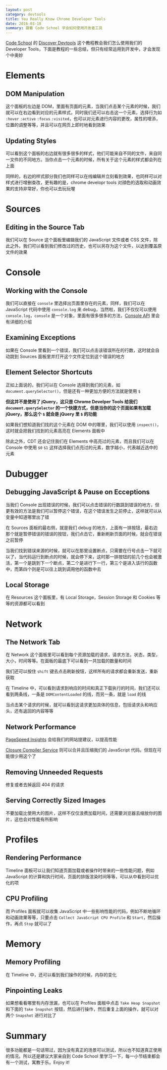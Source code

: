 ```yaml
---
layout: post
category: devtools
title: You Really Know Chrome Developer Tools
date: 2016-03-18
summary: 跟着 Code School 学会如何使用开发者工具
---
```


[Code School](https://www.codeschool.com/) 的 [Discover Devtools](https://www.codeschool.com/courses/discover-devtools) 这个教程教会我们怎么使用我们的 Developer Tools，下面是教程的一些总结，但只有经常运用到开发中，才会发现个中奥妙

# Elements

## DOM Manipulation

这个面板的左边是 DOM，里面有页面的元素，当我们点击某个元素的时候，我们就可以在右边看到对应的元素样式，同时我们还可以右击这一个元素，选择行为如 `:hover` `:active` `:focus` `:visited`，也可以对元素进行内容的更改，属性的增添，位置的调整等等，并且可以在网页上即时地看到效果

## Updating Styles

可以看到这个面板的右边就有很多很多的样式，他们可能来自不同的文件，来自同一文件的不同地方。当你点击一个元素的时候，所有关于这个元素的样式都会列在上面

同样的，右边的样式部分我们也同样可以在线编辑并立刻看到效果，也同样可以对样式进行增删查改，更有趣的是，chrome developr tools 对顔色的选取和动画效果的支持非常好，你也可以去玩玩喔

# Sources

## Editing in the Source Tab

我们可以在 Source 这个面板里编辑我们的 JavaScript 文件或者 CSS 文件，除此之外，我们可以看到我们修改过的历史，也可以另存为这个文件，以达到覆盖原文件的效果

# Console

## Working with the Console

我们可以直接在 `console` 里选择出页面里存在的元素，同样，我们可以在 JavaScript 代码中使用 `console.log` 来 debug，当然啦，我们不仅仅可以使用 `console.log`，`console` 是一个对象，里面有很多很多的方法，[Console API](https://developers.google.com/chrome-developer-tools/docs/console-api) 里会有详细的介绍

## Examining Exceptions

如果在 Console 里看到一个错误，我们可以点击该错误所在的行数，这时就会自动跳到 Sources 面板里并打开这个文件定位到这个错误的地方

## Element Selector Shortcuts

正如上面说的，我们可以在 Console 选择到我们的元素，如 `document.querySelector()`，但是还有一种更加方便的方法就是使用 `$`

**但这并不是使用了 jQuery，这只是 Chrome Develper Tools 给我们 `document.querySelector` 的一个快捷方式，但是当你的这个页面如果有加载 jQuery，那么这个 `$` 就会是 jQuery 里 `$` 的功能**

如果我们想知道我们找的这个元素在 DOM 中的哪里，我们可以使用 `inspect()`，这时就会把我们找到的元素高亮在 Elements 面板中

除此之外，CDT 还会记住我们在 Elements 中高亮过的元素，而且我们可以在 Console 中使用 `$0` `$1` 这样选择我们点亮过的元素，数字越小，代表越近选中的元素

# Dubugger

## Debugging JavaScript & Pause on Ecceptions

当我们 Console 出现错误的时候，我们可以点击错误的行数跳到错误的地方，但更有效的方法是我们可以暂停这个错误，在这个错误发生之前停止，这样就可以从变量中知道哪里出了错

在 Sources 面板的最右侧，就是我们 debug 的地方，上面有一排按钮，最右边那个就是暂停错误的错误的按钮，我们点击它，重新刷新页面的时候，就会在错误之前暂停

当我们找到错误来源的时候，就可以在那里设置断点，只需要在行号点击一下就可以了，当代码运行到断点的时候，就会停下来，这时那一排按钮的前几个也会被激活，第一个是跳到下一个断点，第二个是进行下一行，第三个是进入该行的函数中，而第四个则是可以往上跳到调用他的函数中去

## Local Storage

在 Resources 这个面板里，有 Local Storage，Session Storage 和 Cookies 等等的资源都可以看到

# Network

## The Network Tab

在 Network 这个面板里可以看到每个资源加载的请求，请求方法，状态，类型，大小，时间等等。在面板的最底下可以看到一共加载的数量和时间

我们还可以按住 `shift` 键去点击刷新按钮，这样所有的请求都会重新发送，重新获取

在 Timeline 中，可以看到请求到响应的时间和真正下载执行的时间，我们还可以看到两条线，一条是 `DOMContentLoaded` 的线，而另一条，就是 `load` 的线

当点击某个请求的时候，就可以看到这请求更加具体的信息，包括请求头和响应头，还有返回的内容等等

## Network Performance

[PageSpeed Insights](https://developers.google.com/speed/pagespeed/insights/) 会给我们的网站提建议，以提高性能

[Closure Compiler Service](https://closure-compiler.appspot.com/home) 则可以合并且压缩我们的 JavaScript 代码。但现在可能很少用这个了

## Removing Unneeded Requests

修复或者去掉返回 404 的请求

## Serving Correctly Sized Images

不要加载比使用大的图片，这样不仅仅浪费加载时间，还需要浏览器去缩放你的图片，这也会对性能有所影响

# Profiles

## Rendering Performance 

Timeline 面板可以让我们知道页面加载或者操作时带来的一些性能问题，例如 JavaScript 的计算和执行时间，页面的排版渲染时间等等，可以从中看到可以优化的项

## CPU Profiling

而 Profiles 面板就可以收集 JavaScript 中一些影响性能的代码，例如不断地循环和动画效果等等，只要点击 `Collect JavaScript CPU Profile` 和 `Start`，然后操作，再点 `Stop` 就可以了

# Memory

## Memory Profiling

在 Timeline 中，还可以看到我们操作的时候，内存的变化

## Pinpointing Leaks

如果想看看哪里有内存泄漏，也可以在 Profiles 面板中点击 `Take Heap Snapshot` 和下面的 `Take Snapshot` 按钮，然后进行操作，然后重复上面的操作，就可以对两个 `Snapshot` 进行对比了

# Summary

很多功能都是一句话带过，因为没有真正的场景可以测试，所以也不知道真正使用的情况。所以还是建议大家亲自到 Code School 里学习一下，每一小节结束都会有一个测试，寓教于乐。Enjoy it!
